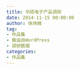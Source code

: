 ```yaml
---
title: 华硕电子产品调研
date: 2014-11-15 00:00:00
author: 徐炜楠
tag: 
- 作品集
- 搬运自WordPress
- 调研数据
categories: 
- 作品集
---
```

<p><img src="http://ww3.sinaimg.cn/large/7269351cgw1f1qx3bgs1ij20na0sowkl.jpg" alt=""><br><img src="http://ww3.sinaimg.cn/large/7269351cgw1f1qx5igjmfj20u30tbqbt.jpg" alt=""></p>